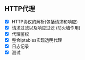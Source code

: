 ## HTTP代理
- [x] HTTP协议的解析(包括请求和响应)
- [x] 请求过滤以及响应过滤 (防火墙作用)
- [x] 代理鉴权
- [x] 整合iptables实现透明代理
- [x] 日志记录
- [x] 测试